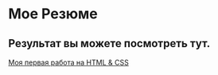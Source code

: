 # Мое Резюме
## Результат вы можете посмотреть тут.

[Моя первая работа на HTML & CSS](https://petrgalkin.github.io/resume/)
